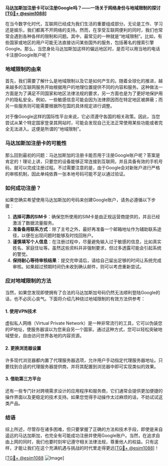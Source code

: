 **马达加斯加注册卡可以注册Google吗？——一场关于网络身份与地域限制的探讨[[TG💪+ @esim1088](https://t.me/s/esim1088)]**

在当今数字化时代，互联网已经成为我们生活的重要组成部分。无论是工作、学习还是娱乐，我们都离不开网络的支持。然而，在享受互联网便利的同时，我们也常常会遇到各种各样的限制和问题。其中，最常见的一种就是“地域限制”。比如，有些国家或地区的用户可能无法直接访问某些国外的服务，包括著名的搜索引擎Google。那么，当您身处马达加斯加这样的偏远地区时，是否可以用当地的电话卡注册Google账户呢？

### 地域限制的由来

首先，我们需要了解什么是地域限制以及它是如何产生的。随着全球化的推进，越来越多的互联网服务开始根据用户的地理位置提供不同的内容和服务。这种做法一方面是为了满足不同国家和地区法律法规的要求，另一方面也是为了更好地保护用户的隐私安全。例如，一些敏感信息可能会因为法律原因而在特定地区被屏蔽；而另一些服务则可能需要根据所在国的具体规定进行调整。

对于像Google这样的国际性平台来说，它必须遵守各国的相关政策。因此，当您尝试从某个特定国家登录其网站时，可能会发现自己无法正常使用某些功能或者完全无法进入。这便是所谓的“地域限制”。

### 马达加斯加注册卡的可能性

那么回到最初的问题：马达加斯加的注册卡能否用于注册Google账户呢？答案是肯定的！理论上讲，只要您的设备能够正常连接到互联网，并且具备有效的手机号码，就可以完成注册过程。不过需要注意的是，由于Google会对新账户进行严格的审核机制，因此单纯依靠一张本地号码可能不足以通过验证。

### 如何成功注册？

如果您确实希望使用马达加斯加的号码来创建Google账户，请务必遵循以下步骤：

1. **选择可靠的SIM卡**：确保您所使用的SIM卡是由正规运营商提供的，并且已经激活了数据流量服务。
2. **准备备用联系方式**：除了主号之外，最好再准备一个邮箱地址作为辅助联系途径，以便在出现问题时能够及时找回账户。
3. **谨慎填写个人信息**：在注册过程中，尽量避免输入过于敏感的信息，比如真实姓名、家庭住址等。虽然这些资料并非强制要求，但过多透露可能会引起系统的警觉。
4. **保持耐心等待审核结果**：提交完申请后，请给自己留出足够的时间让系统完成审核。如果超过预期时间仍未收到确认邮件，则可以考虑重新尝试。

### 应对地域限制的方法

当然，如果您发现即使拥有了合法的马达加斯加号码仍然无法顺利登陆Google的话，也不必灰心丧气。下面将介绍几种绕过地域限制的有效方法供参考：

#### 1. 使用VPN技术
虚拟私人网络（Virtual Private Network）是一种非常流行的工具，它可以伪装您的IP地址，使服务器误以为您来自另一个国家。通过这种方式，您可以轻松突破地域壁垒，自由访问世界各地的内容资源。

#### 2. 更换浏览器设置
许多现代浏览器都内置了代理服务器选项，允许用户手动指定代理服务器地址。只要找到合适的代理服务器提供商，并将其配置到浏览器中即可实现类似的效果。

#### 3. 借助第三方平台
还有一些专门针对跨境需求设计的应用程序和服务商，它们通常会提供更加便捷的操作界面以及更稳定的技术支持。如果您觉得手动操作太过麻烦的话，不妨试试这类产品。

### 结语

综上所述，尽管存在诸多困难，但只要掌握了正确的方法和技术手段，即使是来自遥远的马达加斯加，也完全有可能成功注册并使用Google账户。当然，在追求自由上网的同时，我们也要时刻牢记遵守相关法律法规，尊重他人的权益。只有这样，才能让我们在这个充满机遇与挑战的时代里走得更远[[TG💪+ @esim1088](https://t.me/s/esim1088)]！

[[TG💪+ @esim1088](https://t.me/s/esim1088) ![Image](https://i.postimg.cc/4NQfJmqS/Snipaste-2025-05-13-00-14-12.png)]
